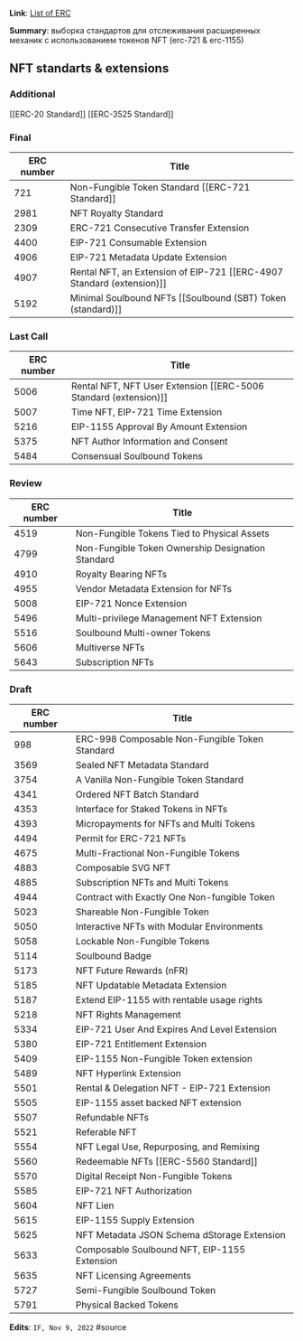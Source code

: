 **Link**: [List of ERC](https://eips.ethereum.org/erc)

**Summary**: выборка стандартов для отслеживания расширенных механик с использованием токенов NFT (erc-721 & erc-1155)

## NFT standarts & extensions

### Additional
[[ERC-20 Standard]]
[[ERC-3525 Standard]]



### Final
ERC number | Title
-- | --
721 | Non-Fungible Token Standard [[ERC-721 Standard]]
2981 | NFT Royalty Standard
2309 | ERC-721 Consecutive Transfer Extension
4400 | EIP-721 Consumable Extension
4906 | EIP-721 Metadata Update Extension
4907 | Rental NFT, an Extension of EIP-721 [[ERC-4907 Standard (extension)]]
5192 | Minimal Soulbound NFTs [[Soulbound (SBT) Token (standard)]]


### Last Call
ERC number | Title
-- | --
5006 | Rental NFT, NFT User Extension [[ERC-5006 Standard (extension)]]
5007 | Time NFT, EIP-721 Time Extension
5216 | EIP-1155 Approval By Amount Extension
5375 | NFT Author Information and Consent
5484 | Consensual Soulbound Tokens


### Review
ERC number | Title
-- | --
4519 | Non-Fungible Tokens Tied to Physical Assets
4799 | Non-Fungible Token Ownership Designation Standard
4910 | Royalty Bearing NFTs
4955 | Vendor Metadata Extension for NFTs
5008 | EIP-721 Nonce Extension
5496 | Multi-privilege Management NFT Extension
5516 | Soulbound Multi-owner Tokens
5606 | Multiverse NFTs
5643 | Subscription NFTs


### Draft
ERC number | Title
-- | --
998 | ERC-998 Composable Non-Fungible Token Standard
3569 | Sealed NFT Metadata Standard
3754 | A Vanilla Non-Fungible Token Standard
4341 | Ordered NFT Batch Standard
4353 | Interface for Staked Tokens in NFTs
4393 | Micropayments for NFTs and Multi Tokens
4494 | Permit for ERC-721 NFTs
4675 | Multi-Fractional Non-Fungible Tokens
4883 | Composable SVG NFT
4885 | Subscription NFTs and Multi Tokens
4944 | Contract with Exactly One Non-fungible Token
5023 | Shareable Non-Fungible Token
5050 | Interactive NFTs with Modular Environments
5058 | Lockable Non-Fungible Tokens
5114 | Soulbound Badge
5173 | NFT Future Rewards (nFR)
5185 | NFT Updatable Metadata Extension
5187 | Extend EIP-1155 with rentable usage rights
5218 | NFT Rights Management
5334 | EIP-721 User And Expires And Level Extension
5380 | EIP-721 Entitlement Extension
5409 | EIP-1155 Non-Fungible Token extension
5489 | NFT Hyperlink Extension
5501 | Rental & Delegation NFT - EIP-721 Extension
5505 | EIP-1155 asset backed NFT extension
5507 | Refundable NFTs
5521 | Referable NFT
5554 | NFT Legal Use, Repurposing, and Remixing
5560 | Redeemable NFTs [[ERC-5560 Standard]]
5570 | Digital Receipt Non-Fungible Tokens
5585 | EIP-721 NFT Authorization
5604 | NFT Lien
5615 | EIP-1155 Supply Extension
5625 | NFT Metadata JSON Schema dStorage Extension
5633 | Composable Soulbound NFT, EIP-1155 Extension
5635 | NFT Licensing Agreements
5727 | Semi-Fungible Soulbound Token 
5791 | Physical Backed Tokens


**Edits**: `IF, Nov 9, 2022`
#source 